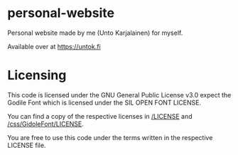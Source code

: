# personal-website
Personal website made by me (Unto Karjalainen) for myself.

Available over at https://untok.fi

# Licensing
This code is licensed under the GNU General Public License v3.0 expect the Godile Font which is licensed under the SIL OPEN FONT LICENSE.


You can find a copy of the respective licenses in [/LICENSE](https://github.com/untocodes/personal-website/blob/main/LICENSE) and [/css/GidoleFont/LICENSE](https://github.com/untocodes/personal-website/blob/main/css/GidoleFont/LICENSE).

You are free to use this code under the terms written in the respective LICENSE file.
